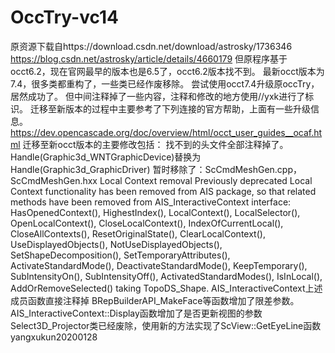 # OccTry-vc14
原资源下载自https://download.csdn.net/download/astrosky/1736346
https://blog.csdn.net/astrosky/article/details/4660179
但原程序基于occt6.2，现在官网最早的版本也是6.5了，occt6.2版本找不到。
最新occt版本为7.4，很多类都重构了，一些类已经作废移除。
尝试使用occt7.4升级原occTry，居然成功了。
但中间注释掉了一些内容，注释和修改的地方使用//yxk进行了标识。
迁移至新版本的过程中主要参考了下列连接的官方帮助，上面有一些升级信息。
https://dev.opencascade.org/doc/overview/html/occt_user_guides__ocaf.html
迁移至新occt版本的主要修改包括：
找不到的头文件全部注释掉了。
Handle(Graphic3d_WNTGraphicDevice)替换为Handle(Graphic3d_GraphicDriver)
暂时移除了：ScCmdMeshGen.cpp，ScCmdMeshGen.hxx
Local Context removal
Previously deprecated Local Context functionality has been removed from AIS package, so that related methods have been removed from AIS_InteractiveContext interface: HasOpenedContext(), HighestIndex(), LocalContext(), LocalSelector(), OpenLocalContext(), CloseLocalContext(), IndexOfCurrentLocal(), CloseAllContexts(), ResetOriginalState(), ClearLocalContext(), UseDisplayedObjects(), NotUseDisplayedObjects(), SetShapeDecomposition(), SetTemporaryAttributes(), ActivateStandardMode(), DeactivateStandardMode(), KeepTemporary(), SubIntensityOn(), SubIntensityOff(), ActivatedStandardModes(), IsInLocal(), AddOrRemoveSelected() taking TopoDS_Shape.
AIS_InteractiveContext上述成员函数直接注释掉
BRepBuilderAPI_MakeFace等函数增加了限差参数。
AIS_InteractiveContext::Display函数增加了是否更新视图的参数
Select3D_Projector类已经废除，使用新的方法实现了ScView::GetEyeLine函数
yangxukun20200128
